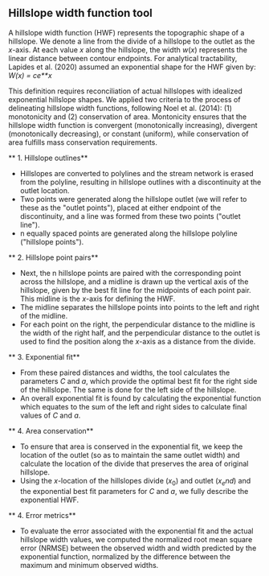 ## Hillslope width function tool

A hillslope width function (HWF) represents the topographic shape of a hillslope. We denote a line from the divide of a hillslope to the outlet as the $x$-axis. At each value $x$ along the hillslope, the width $w(x)$ represents the linear distance between contour endpoints. For analytical tractability, Lapides et al. (2020) assumed an exponential shape for the HWF given by: *W(x) = ce**x*

This definition requires reconciliation of actual hillslopes with idealized exponential hillslope shapes. We applied two criteria to the process of delineating hillslope width functions, following Noel et al. (2014): (1) monotonicity and (2) conservation of area. Montonicity ensures that the hillslope width function is convergent (monotonically increasing), divergent (monotonically decreasing), or constant (uniform), while conservation of area fulfills mass conservation requirements.

** 1. Hillslope outlines** 

* Hillslopes are converted to polylines and the stream network is erased from the polyline, resulting in hillslope outlines with a discontinuity at the outlet location. 
* Two points were generated along the hillslope outlet (we will refer to these as the "outlet points"), placed at either endpoint of the discontinuity, and a line was formed from these two points ("outlet line"). 
* n equally spaced points are generated along the hillslope polyline ("hillslope points").

** 2. Hillslope point pairs**

* Next, the n hillslope points are paired with the corresponding point across the hillslope, and a midline is drawn up the vertical axis of the hillslope, given by the best fit line for the midpoints of each point pair. This midline is the $x$-axis for defining the HWF. 
* The midline separates the hillslope points into points to the left and right of the midline. 
* For each point on the right, the perpendicular distance to the midline is the width of the right half, and the perpendicular distance to the outlet is used to find the position along the $x$-axis as a distance from the divide. 

** 3. Exponential fit**

* From these paired distances and widths, the tool calculates the parameters *C* and *a*, which provide the optimal best fit for the right side of the hillslope. The same is done for the left side of the hillslope. 
* An overall exponential fit is found by calculating the exponential function which equates to the sum of the left and right sides to calculate final values of *C* and *a*. 

** 4. Area conservation**

* To ensure that area is conserved in the exponential fit, we keep the location of the outlet (so as to maintain the same outlet width) and calculate the location of the divide that preserves the area of original hillslope. 
* Using the $x$-location of the hillslopes divide ($x_0$) and outlet ($x_end$) and the exponential best fit parameters for $C$ and $a$, we fully describe the exponential HWF.

** 4. Error metrics** 

* To evaluate the error associated with the exponential fit and the actual hillslope width values, we computed the normalized root mean square error (NRMSE) between the observed width and width predicted by the exponential function, normalized by the difference between the maximum and minimum observed widths.



